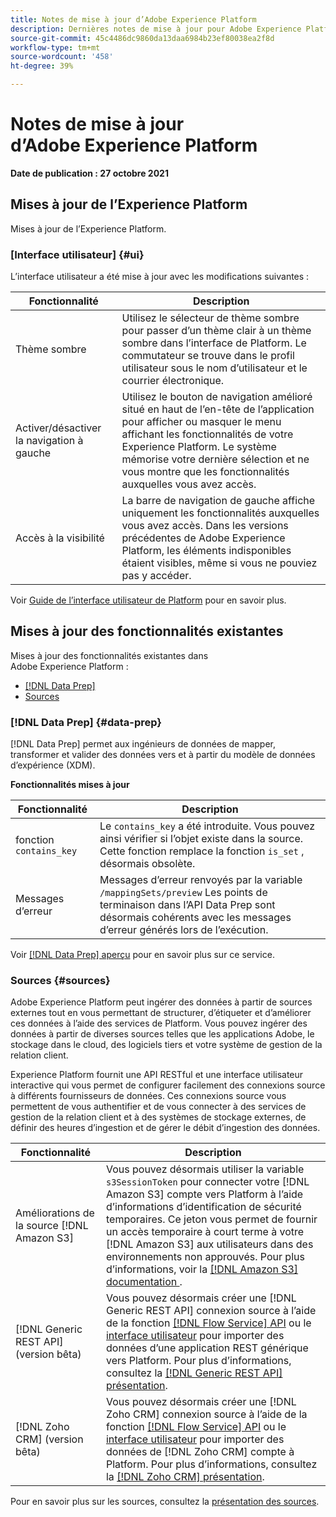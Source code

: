 ```yaml
---
title: Notes de mise à jour d’Adobe Experience Platform
description: Dernières notes de mise à jour pour Adobe Experience Platform.
source-git-commit: 45c4486dc9860da13daa6984b23ef80038ea2f8d
workflow-type: tm+mt
source-wordcount: '458'
ht-degree: 39%

---
```


# Notes de mise à jour d’Adobe Experience Platform

**Date de publication : 27 octobre 2021**

## Mises à jour de l’Experience Platform

Mises à jour de l’Experience Platform.

### [Interface utilisateur] {#ui}

L’interface utilisateur a été mise à jour avec les modifications suivantes :

| Fonctionnalité | Description |
| --- | --- |
| Thème sombre | Utilisez le sélecteur de thème sombre pour passer d’un thème clair à un thème sombre dans l’interface de Platform. Le commutateur se trouve dans le profil utilisateur sous le nom d’utilisateur et le courrier électronique. |
| Activer/désactiver la navigation à gauche | Utilisez le bouton de navigation amélioré situé en haut de l’en-tête de l’application pour afficher ou masquer le menu affichant les fonctionnalités de votre Experience Platform. Le système mémorise votre dernière sélection et ne vous montre que les fonctionnalités auxquelles vous avez accès. |
| Accès à la visibilité | La barre de navigation de gauche affiche uniquement les fonctionnalités auxquelles vous avez accès. Dans les versions précédentes de Adobe Experience Platform, les éléments indisponibles étaient visibles, même si vous ne pouviez pas y accéder. |

Voir [Guide de l’interface utilisateur de Platform](../../landing/ui-guide.md) pour en savoir plus.

## Mises à jour des fonctionnalités existantes

Mises à jour des fonctionnalités existantes dans Adobe Experience Platform :

- [[!DNL Data Prep]](#data-prep)
- [Sources](#sources)

### [!DNL Data Prep] {#data-prep}

[!DNL Data Prep] permet aux ingénieurs de données de mapper, transformer et valider des données vers et à partir du modèle de données d’expérience (XDM).

**Fonctionnalités mises à jour**

| Fonctionnalité | Description |
| --- | --- |
| fonction `contains_key` | Le `contains_key` a été introduite. Vous pouvez ainsi vérifier si l’objet existe dans la source. Cette fonction remplace la fonction `is_set` , désormais obsolète. |
| Messages d’erreur | Messages d’erreur renvoyés par la variable `/mappingSets/preview` Les points de terminaison dans l’API Data Prep sont désormais cohérents avec les messages d’erreur générés lors de l’exécution. |

Voir [[!DNL Data Prep] aperçu](../../data-prep/home.md) pour en savoir plus sur ce service.

### Sources {#sources}

Adobe Experience Platform peut ingérer des données à partir de sources externes tout en vous permettant de structurer, d’étiqueter et d’améliorer ces données à l’aide des services de Platform. Vous pouvez ingérer des données à partir de diverses sources telles que les applications Adobe, le stockage dans le cloud, des logiciels tiers et votre système de gestion de la relation client.

Experience Platform fournit une API RESTful et une interface utilisateur interactive qui vous permet de configurer facilement des connexions source à différents fournisseurs de données. Ces connexions source vous permettent de vous authentifier et de vous connecter à des services de gestion de la relation client et à des systèmes de stockage externes, de définir des heures d’ingestion et de gérer le débit d’ingestion des données.

| Fonctionnalité | Description |
| --- | --- |
| Améliorations de la source [!DNL Amazon S3] | Vous pouvez désormais utiliser la variable `s3SessionToken` pour connecter votre [!DNL Amazon S3] compte vers Platform à l’aide d’informations d’identification de sécurité temporaires. Ce jeton vous permet de fournir un accès temporaire à court terme à votre [!DNL Amazon S3] aux utilisateurs dans des environnements non approuvés. Pour plus d’informations, voir la [[!DNL Amazon S3] documentation ](../../sources/connectors/cloud-storage/s3.md#prerequisites). |
| [!DNL Generic REST API] (version bêta) | Vous pouvez désormais créer une [!DNL Generic REST API] connexion source à l’aide de la fonction [[!DNL Flow Service] API](../../sources/tutorials/api/create/protocols/generic-rest.md) ou le [interface utilisateur](../../sources/tutorials/ui/create/protocols/generic-rest.md) pour importer des données d’une application REST générique vers Platform. Pour plus d’informations, consultez la [[!DNL Generic REST API] présentation](../../sources/connectors/protocols/generic-rest.md). |
| [!DNL Zoho CRM] (version bêta) | Vous pouvez désormais créer une [!DNL Zoho CRM] connexion source à l’aide de la fonction [[!DNL Flow Service] API](../../sources/tutorials/api/create/crm/zoho.md) ou le [interface utilisateur](../../sources/tutorials/ui/create/crm/zoho.md) pour importer des données de [!DNL Zoho CRM] compte à Platform. Pour plus d’informations, consultez la [[!DNL Zoho CRM] présentation](../../sources/connectors/crm/zoho.md). |

Pour en savoir plus sur les sources, consultez la [présentation des sources](../../sources/home.md).
